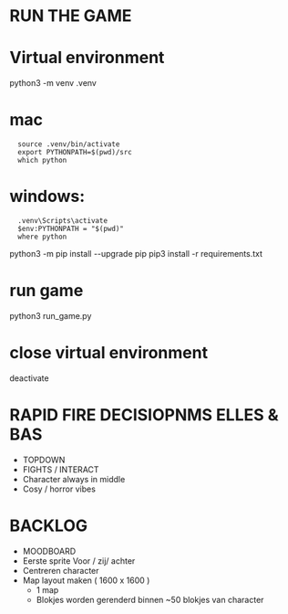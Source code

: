 # RUN THE GAME
   # Virtual environment
   python3 -m venv .venv

   # mac
      source .venv/bin/activate
      export PYTHONPATH=$(pwd)/src 
      which python 
   # windows:
      .venv\Scripts\activate
      $env:PYTHONPATH = "$(pwd)"
      where python

   python3 -m pip install --upgrade pip
   pip3 install -r requirements.txt

   # run game
   python3 run_game.py

   # close virtual environment
   deactivate

# RAPID FIRE DECISIOPNMS ELLES & BAS
 - TOPDOWN
 - FIGHTS / INTERACT
 - Character always in middle
 - Cosy / horror vibes

 # BACKLOG
 - MOODBOARD
 - Eerste sprite
    Voor / zij/ achter
 - Centreren character
 - Map layout maken ( 1600 x 1600 )
    - 1 map
    - Blokjes worden gerenderd binnen ~50 blokjes van character
